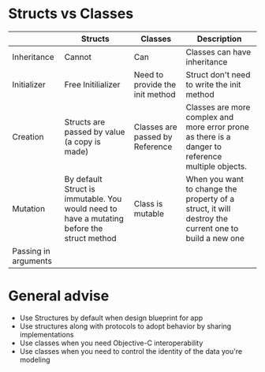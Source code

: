 # Structs vs Classes
|       | Structs                      | Classes        | Description                                           |
|---        |---                        |---            |---                                                    |
| Inheritance         | Cannot                   | Can    | Classes can have inheritance                                            |
|Initializer | Free Initilializer | Need to provide the init method | Struct don't need to write the init method
|Creation |Structs are passed by value (a copy is made) |Classes are passed by Reference |Classes are more complex and more error prone as there is a danger to reference multiple objects.
|Mutation | By default Struct is immutable. You would need to have a mutating before the struct method | Class is mutable | When you want to change the property of a struct, it will destroy the current one to build a new one
|Passing in arguments | | |

# General advise
- Use Structures by default when design blueprint for app
- Use structures along with protocols to adopt behavior by sharing implementations
- Use classes when you need Objective-C interoperability
- Use classes when you need to control the identity of the data you're modeling
